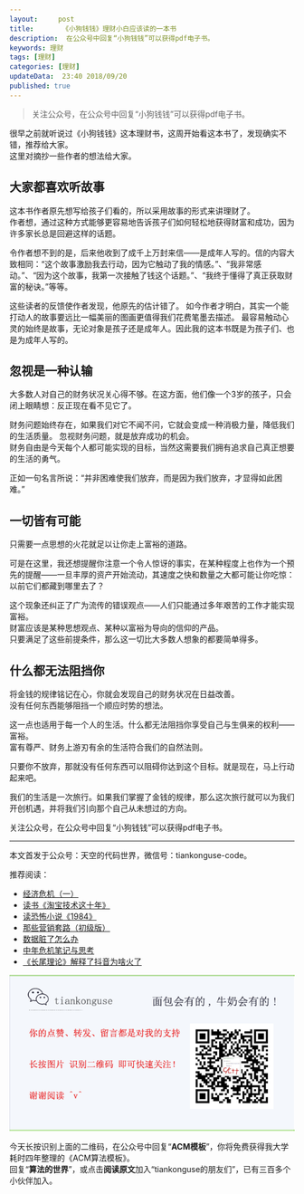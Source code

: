 ```yaml
---   
layout:     post  
title:       《小狗钱钱》理财小白应该读的一本书  
description:  在公众号中回复“小狗钱钱”可以获得pdf电子书。   
keywords: 理财 
tags: [理财]  
categories: [理财]  
updateData:  23:40 2018/09/20  
published: true   
---  
```




> 关注公众号，在公众号中回复“小狗钱钱”可以获得pdf电子书。   


很早之前就听说过《小狗钱钱》这本理财书，这周开始看这本书了，发现确实不错，推荐给大家。      
这里对摘抄一些作者的想法给大家。  




## 大家都喜欢听故事  


这本书作者原先想写给孩子们看的，所以采用故事的形式来讲理财了。    
作者想，通过这种方式能够更容易地告诉孩子们如何轻松地获得财富和成功，因为许多家长总是回避这样的话题。  


令作者想不到的是，后来他收到了成千上万封来信——是成年人写的。信的内容大致相同：“这个故事激励我去行动，因为它触动了我的情感。”、“我非常感动。”、“因为这个故事，我第一次接触了钱这个话题。”、“我终于懂得了真正获取财富的秘诀。”等等。   


这些读者的反馈使作者发现，他原先的估计错了。  如今作者才明白，其实一个能打动人的故事要远比一幅美丽的图画更值得我们花费笔墨去描述。  最容易触动心灵的始终是故事，无论对象是孩子还是成年人。因此我的这本书既是为孩子们、也是为成年人写的。  


## 忽视是一种认输

大多数人对自己的财务状况关心得不够。在这方面，他们像一个3岁的孩子，只会闭上眼睛想：反正现在看不见它了。  



财务问题始终存在，如果我们对它不闻不问，它就会变成一种消极力量，降低我们的生活质量。
忽视财务问题，就是放弃成功的机会。  
财务自由是今天每个人都可能实现的目标，当然这需要我们拥有追求自己真正想要的生活的勇气。  


正如一句名言所说：“并非困难使我们放弃，而是因为我们放弃，才显得如此困难。”  


## 一切皆有可能  


只需要一点思想的火花就足以让你走上富裕的道路。  


可是在这里，我还想提醒你注意一个令人惊讶的事实，在某种程度上也作为一个预先的提醒——一旦丰厚的资产开始流动，其速度之快和数量之大都可能让你吃惊：以前它们都藏到哪里去了？  


这个现象还纠正了广为流传的错误观点——人们只能通过多年艰苦的工作才能实现富裕。  
财富应该是某种思想观点、某种以富裕为导向的信仰的产品。  
只要满足了这些前提条件，那么这一切比大多数人想象的都要简单得多。  


## 什么都无法阻挡你

将金钱的规律铭记在心，你就会发现自己的财务状况在日益改善。  
没有任何东西能够阻挡一个顺应时势的想法。  


这一点也适用于每一个人的生活。什么都无法阻挡你享受自己与生俱来的权利——富裕。  
富有尊严、财务上游刃有余的生活符合我们的自然法则。  


只要你不放弃，那就没有任何东西可以阻碍你达到这个目标。就是现在，马上行动起来吧。  


我们的生活是一次旅行。如果我们掌握了金钱的规律，那么这次旅行就可以为我们开创机遇，并将我们引向那个自己从未想过的方向。  



关注公众号，在公众号中回复“小狗钱钱”可以获得pdf电子书。   

---


本文首发于公众号：天空的代码世界，微信号：tiankonguse-code。  


推荐阅读：  


* [经济危机（一）](https://mp.weixin.qq.com/s/hxO7oR8cLljSClYS-yE6pw)   
* [读书《淘宝技术这十年》](https://mp.weixin.qq.com/s/IeOQGh22U_1TPrf6sYYTkQ)  
* [读恐怖小说《1984》](https://mp.weixin.qq.com/s/q7HL5o_R5cqJc0b9Ll7EMw)    
* [那些营销套路（初级版）](https://mp.weixin.qq.com/s/xdvqZo9ll6kaL66Cdx)   
* [数据脏了怎么办](https://mp.weixin.qq.com/s/Blw4yxmIsE51dzzbNcfFbg)    
* [中年危机笔记与思考](https://mp.weixin.qq.com/s/dFzDtZS0JN6hhpc1DF-e_g)     
* [《长尾理论》解释了抖音为啥火了](https://mp.weixin.qq.com/s/sFWtMYj_WOKdgjolo7T56A)  



![](/images/tiankonguse-support.png)   


今天长按识别上面的二维码，在公众号中回复“**ACM模板**”，你将免费获得我大学耗时四年整理的《ACM算法模板》。  
回复“**算法的世界**”，或点击**阅读原文**加入“tiankonguse的朋友们”，已有三百多个小伙伴加入。  




